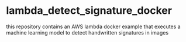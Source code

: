 # lambda_detect_signature_docker
this repository contains an AWS lambda docker example that executes a machine learning model to detect handwritten signatures in images
